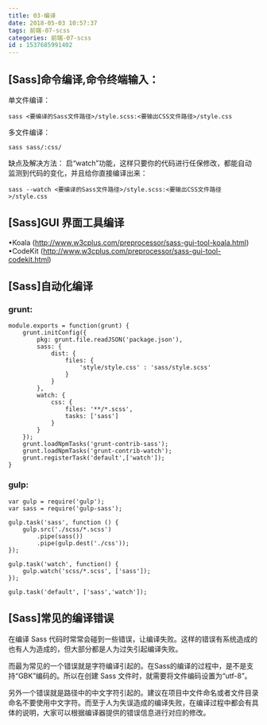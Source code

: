 ```yaml
---
title: 03-编译
date: 2018-05-03 10:57:37
tags: 前端-07-scss
categories: 前端-07-scss
id : 1537685991402
---
```



## [Sass]命令编译,命令终端输入：

单文件编译：
```
sass <要编译的Sass文件路径>/style.scss:<要输出CSS文件路径>/style.css
```
多文件编译：

```
sass sass/:css/
```

缺点及解决方法：
启“watch”功能，这样只要你的代码进行任保修改，都能自动监测到代码的变化，并且给你直接编译出来：

```
sass --watch <要编译的Sass文件路径>/style.scss:<要输出CSS文件路径>/style.css
```

## [Sass]GUI 界面工具编译

•Koala (http://www.w3cplus.com/preprocessor/sass-gui-tool-koala.html)  
•CodeKit (http://www.w3cplus.com/preprocessor/sass-gui-tool-codekit.html)

## [Sass]自动化编译

### grunt:
```
module.exports = function(grunt) {
    grunt.initConfig({
        pkg: grunt.file.readJSON('package.json'),
        sass: {
            dist: {
                files: {
                    'style/style.css' : 'sass/style.scss'
                }
            }
        },
        watch: {
            css: {
                files: '**/*.scss',
                tasks: ['sass']
            }
        }
    });
    grunt.loadNpmTasks('grunt-contrib-sass');
    grunt.loadNpmTasks('grunt-contrib-watch');
    grunt.registerTask('default',['watch']);
}
```
### gulp:

```
var gulp = require('gulp');
var sass = require('gulp-sass');

gulp.task('sass', function () {
    gulp.src('./scss/*.scss')
        .pipe(sass())
        .pipe(gulp.dest('./css'));
});

gulp.task('watch', function() {
    gulp.watch('scss/*.scss', ['sass']);
});

gulp.task('default', ['sass','watch']);
```

## [Sass]常见的编译错误

在编译 Sass 代码时常常会碰到一些错误，让编译失败。这样的错误有系统造成的也有人为造成的，但大部分都是人为过失引起编译失败。

而最为常见的一个错误就是字符编译引起的。在Sass的编译的过程中，是不是支持“GBK”编码的。所以在创建 Sass 文件时，就需要将文件编码设置为“utf-8”。

另外一个错误就是路径中的中文字符引起的。建议在项目中文件命名或者文件目录命名不要使用中文字符。而至于人为失误造成的编译失败，在编译过程中都会有具体的说明，大家可以根据编译器提供的错误信息进行对应的修改。
